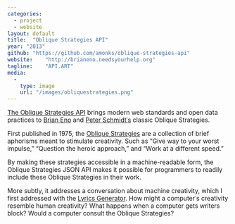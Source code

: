 ```yaml
---
categories:
  - project
  - website
layout: default
title:  "Oblique Strategies API"
year: "2013"
github: "https://github.com/amonks/oblique-strategies-api"
website:    "http://brianeno.needsyourhelp.org"
tagline:    "API.ART"
media:
  -
    type: image
    url: "/images/obliquestrategies.png"
---
```

<a href="http://brianeno.needsyourhelp.org">The Oblique Strategies API</a> brings modern web standards and open data practices to <a href="http://en.wikipedia.org/wiki/Brian_Eno">Brian Eno</a> and <a href="http://en.wikipedia.org/wiki/Peter_Schmidt_(artist)">Peter Schmidt&#8127;s</a> classic Oblique Strategies.

First published in 1975, the <a href="http://en.wikipedia.org/wiki/Oblique_Strategies">Oblique Strategies</a> are a collection of brief aphorisms meant to stimulate creativity. Such as &ldquo;Give way to your worst impulse,&rdquo; &ldquo;Question the heroic approach,&rdquo; and &ldquo;Work at a different speed.&rdquo;

By making these strategies accessible in a machine-readable form, the Oblique Strategies JSON API makes it possible for programmers to readily include these Oblique Strategies in their work.

More subtly, it addresses a conversation about machine creativity, which I first addressed with the <a href="#lyrics">Lyrics Generator</a>. How might a computer&#8127;s creativity resemble human creativity? What happens when a computer gets writers block? Would a computer consult the Oblique Strategies?
